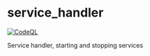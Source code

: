 # service_handler

[![CodeQL](https://github.com/corespace-api/service_handler/actions/workflows/codeql.yml/badge.svg?branch=master)](https://github.com/corespace-api/service_handler/actions/workflows/codeql.yml)

Service handler, starting and stopping services
